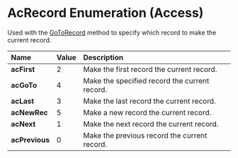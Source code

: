 
# AcRecord Enumeration (Access)

Used with the [GoToRecord](5494b6fc-112f-e944-9072-873b00271ab1.md) method to specify which record to make the current record.



|**Name**|**Value**|**Description**|
|:-----|:-----|:-----|
| **acFirst**|2|Make the first record the current record.|
| **acGoTo**|4|Make the specified record the current record.|
| **acLast**|3|Make the last record the current record.|
| **acNewRec**|5|Make a new record the current record.|
| **acNext**|1|Make the next record the current record.|
| **acPrevious**|0|Make the previous record the current record.|
